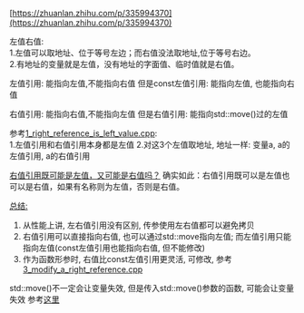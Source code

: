 [https://zhuanlan.zhihu.com/p/335994370](https://zhuanlan.zhihu.com/p/335994370)

左值右值:  
1.左值可以取地址、位于等号左边；而右值没法取地址,位于等号右边。  
2.有地址的变量就是左值，没有地址的字面值、临时值就是右值。

左值引用: 能指向左值,不能指向右值
但是const左值引用: 能指向左值, 也能指向右值

右值引用: 能指向右值,不能指向左值
但是右值引用: 能指向std::move()过的左值

参考[1_right_reference_is_left_value.cpp](https://github.com/apollo007fd/cpp_programmer_notes/blob/main/cpp_program_language/right_value_std_move/1_right_reference_is_left_value.cpp):  
1.左值引用和右值引用本身都是左值 
2.对这3个左值取地址, 地址一样: 变量a, a的左值引用, a的右值引用

[右值引用既可能是左值，又可能是右值吗？](https://zhuanlan.zhihu.com/p/335994370#:~:text=%E7%9C%8B%E5%AE%8C%E5%90%8E%E4%BD%A0,%E5%B0%B1%E6%98%AF%E5%8F%B3%E5%80%BC%E3%80%82)  确实如此：右值引用既可以是左值也可以是右值，如果有名称则为左值，否则是右值。

[总结:](https://zhuanlan.zhihu.com/p/335994370#:~:text=%E4%BB%8E%E6%80%A7%E8%83%BD%E4%B8%8A,%E6%9C%89%E4%B8%80%E5%AE%9A%E5%B1%80%E9%99%90%E6%80%A7%E3%80%82)  
1. 从性能上讲, 左右值引用没有区别, 传参使用左右值都可以避免拷贝  
2. 右值引用可以直接指向右值, 也可以通过std::move指向左值; 而左值引用只能指向左值(const左值引用也能指向右值, 但不能修改)  
3. 作为函数形参时, 右值比const左值引用更灵活, 可修改, 参考[3_modify_a_right_reference.cpp](https://github.com/apollo007fd/cpp_programmer_notes/blob/main/cpp_program_language/right_value_std_move/3_modify_a_right_reference.cpp)

std::move()不一定会让变量失效, 但是传入std::move()参数的函数, 可能会让变量失效 参考[这里](https://zhuanlan.zhihu.com/p/335994370#:~:text=class%20Array%20%7B%0Apublic%3A%0A%20%20%20%20......%0A%20%0A%20%20%20%20//%20%E4%BC%98%E9%9B%85%0A%20%20%20%20Array(Array%26%26%20temp_array)%20%7B%0A%20%20%20%20%20%20%20%20data_%20%3D%20temp_array.data_%3B%0A%20%20%20%20%20%20%20%20size_%20%3D%20temp_array.size_%3B%0A%20%20%20%20%20%20%20%20//%20%E4%B8%BA%E9%98%B2%E6%AD%A2temp_array%E6%9E%90%E6%9E%84%E6%97%B6delete%20data%EF%BC%8C%E6%8F%90%E5%89%8D%E7%BD%AE%E7%A9%BA%E5%85%B6data_%20%20%20%20%20%20%0A%20%20%20%20%20%20%20%20temp_array.data_%20%3D%20nullptr%3B%0A%20%20%20%20%7D%0A%20%20%20%20%20%0A%20%0Apublic%3A%0A%20%20%20%20int%20*data_%3B%0A%20%20%20%20int%20size_%3B%0A%7D%3B)
